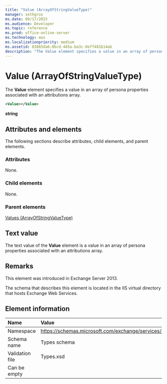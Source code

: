 ```yaml
---
title: "Value (ArrayOfStringValueType)"
manager: sethgros
ms.date: 09/17/2015
ms.audience: Developer
ms.topic: reference
ms.prod: office-online-server
ms.technology: ews
ms.localizationpriority: medium
ms.assetid: 83865da6-0bcd-445a-ba3c-0eff481b14ab
description: "The Value element specifies a value in an array of persona properties associated with an attributions array."
---
```


# Value (ArrayOfStringValueType)

The **Value** element specifies a value in an array of persona properties associated with an attributions array. 
  
```XML
<Value></Value>
```

**string**

## Attributes and elements

The following sections describe attributes, child elements, and parent elements.
  
### Attributes

None.
  
### Child elements

None.
  
### Parent elements

[Values (ArrayOfStringValueType)](values-arrayofstringvaluetype.md)
  
## Text value

The text value of the **Value** element is a value in an array of persona properties associated with an attributions array. 
  
## Remarks

This element was introduced in Exchange Server 2013.
  
The schema that describes this element is located in the IIS virtual directory that hosts Exchange Web Services.
  
## Element information

|**Name**|**Value**|
|:-----|:-----|
|Namespace  <br/> |https://schemas.microsoft.com/exchange/services/2006/types  <br/> |
|Schema name  <br/> |Types schema  <br/> |
|Validation file  <br/> |Types.xsd  <br/> |
|Can be empty  <br/> ||
   

